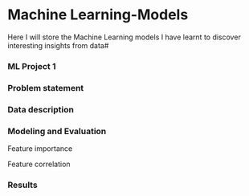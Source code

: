 # Machine Learning-Models

Here I will store the Machine Learning models I have learnt to discover interesting insights from data#

### ML Project 1

### Problem statement


### Data description

### Modeling and Evaluation

Feature importance

Feature correlation


### Results
